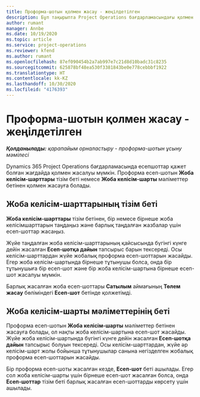 ```yaml
---
title: Проформа-шотын қолмен жасау - жеңілдетілген
description: Бұл тақырыпта Project Operations бағдарламасындағы қолмен жазылатын проформа есеп-шотын жасау туралы ақпарат берілген.
author: rumant
manager: Annbe
ms.date: 10/19/2020
ms.topic: article
ms.service: project-operations
ms.reviewer: kfend
ms.author: rumant
ms.openlocfilehash: 87ef090454b2a7ab997e7c21d8d10badc31c8235
ms.sourcegitcommit: 625878bf48ea530f3381843be0e778cebbbf1922
ms.translationtype: HT
ms.contentlocale: kk-KZ
ms.lasthandoff: 10/30/2020
ms.locfileid: "4176393"
---
```

# <a name="create-a-manual-proforma-invoice---lite"></a>Проформа-шотын қолмен жасау - жеңілдетілген

_**Қолданылады:** қарапайым орналастыру - проформа-шотын ұсыну мәмілесі_

Dynamics 365 Project Operations бағдарламасында есепшоттар қажет болған жағдайда қолмен жасалуы мүмкін. Проформа есеп-шотын **Жоба келісім-шарттары** тізім беті немесе **Жоба келісім-шарты** мәліметтер бетінен қолмен жасауға болады.

##  <a name="project-contracts-list-page"></a>Жоба келісім-шарттарының тізім беті

**Жоба келісім-шарттары** тізім бетінен, бір немесе бірнеше жоба келісімшарттарын таңдаңыз және барлық таңдалған жазбалар үшін есеп-шоттар жасаңыз.

Жүйе таңдалған жоба келісім-шарттарының қайсысында бүгінгі күнге дейін жасалған **Есеп-шотқа дайын** тапсырыс барын тексереді. Осы келісім-шарттардан жүйе жобалық проформа есеп-шоттарын жасайды. Егер жоба келісім-шартында бірнеше тұтынушы болса, онда бір тұтынушыға бір есеп-шот және бір жоба келісім-шартына бірнеше есеп-шот жасалуы мүмкін.

Барлық жасалған жоба есеп-шоттары **Сатылым** аймағының **Төлем жасау** бөліміндегі **Есеп-шот** бетінде қолжетімді.

## <a name="project-contract-details-page"></a>Жоба келісім-шарты мәліметтерінің беті

Проформа есеп-шотын **Жоба келісім-шарты** мәліметтер бетінен жасауға болады, ол нақты жоба келісім-шартына есеп-шот жасайды. Жүйе жоба келісім-шартында бүгінгі күнге дейін жасалған **Есеп-шотқа дайын** тапсырыс болуын тексереді. Осы келісім-шарттардан, жүйе әр келісім-шарт жолы бойынша тұтынушылар санына негізделген жобалық проформа есеп-шоттарын жасайды.

Бір проформа есеп-шоты жасалған кезде, **Есеп-шот** беті ашылады. Егер сол жоба келісім-шарты үшін бірнеше есеп-шот жасалған болса, онда **Есеп-шоттар** тізім беті барлық жасалған есеп-шоттарды көрсету үшін ашылады.
